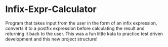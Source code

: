 # Infix-Expr-Calculator

Program that takes input from the user in the form of an infix expression, converts it to a postfix expression before calculating the result and returning it back to the user. This was a fun little kata to practice test driven development and this new project structure!